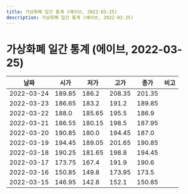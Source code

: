 ```yaml
---
title: 가상화폐 일간 통계 (에이브, 2022-03-25)
description: 가상화폐 일간 통계 (에이브, 2022-03-25)
---
```


가상화폐 일간 통계 (에이브, 2022-03-25)
===

|날짜|시가|저가|고가|종가|비고|
|--|--|--|--|--|--|
|2022-03-24|189.85|186.2|208.35|201.35|    |
|2022-03-23|186.65|183.2|191.2|189.85|    |
|2022-03-22|188.0|185.65|195.5|186.9|    |
|2022-03-21|186.55|180.15|198.5|187.95|    |
|2022-03-20|190.85|180.0|194.45|187.0|    |
|2022-03-19|194.45|189.05|201.65|190.85|    |
|2022-03-18|190.25|181.65|198.8|194.45|    |
|2022-03-17|173.75|167.4|191.9|190.6|    |
|2022-03-16|150.85|149.8|173.95|173.5|    |
|2022-03-15|146.95|142.8|152.1|150.85|    |
